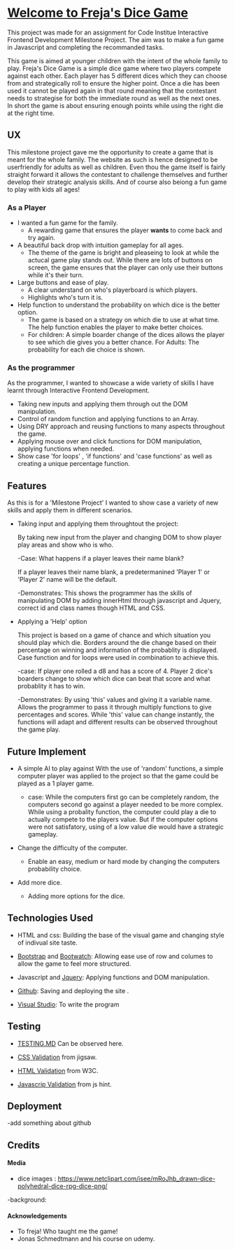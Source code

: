 # [Welcome to Freja's Dice Game](https://brendanoshea84.github.io/frejas_dice_game/) #

This project was made for an assignment for Code Institue Interactive Frontend Development Milestone Project.
The aim was to make a fun game in Javascript and completing the recommanded tasks.

This game is aimed at younger children with the intent of the whole family to play. Freja's Dice Game is a simple dice game where two players compete against each other. Each player has 5 different dices which they can choose from and strategically roll to ensure the higher point.  Once a die has been used it cannot be played again in that round meaning that the contestant needs to strategise for both the immediate round as well as the next ones. In short the game is about ensuring enough points while using the right die at the right time.




## UX ##
This milestone project gave me the opportunity to create a game that is meant for the whole family. The website as such is hence designed to be userfriendly for adults as well as children. Even thou the game itself is fairly straight forward it allows the contestant to challenge themselves and further develop their strategic analysis skills. And of course also beiong a fun game to play with kids all ages!

### As a Player ### 

* I wanted a fun game for the family.
    * A rewarding game that ensures the player **wants** to come back and try again.
* A beautiful back drop with intuition gameplay for all ages.
    * The theme of the game is bright and pleaseing to look at while the actucal game play stands out. While there are lots of buttons on screen, the game ensures that the player can only use their buttons while it's their turn. 
* Large buttons and ease of play.
    * A clear understand on who's playerboard is which players. 
    * Highlights who's turn it is.
* Help function to understand the probability on which dice is the better option.
    * The game is based on a strategy on which die to use at what time. The help function enables the player to make better choices.
    * For children: A simple boarder change of the dices allows the player to see which die gives you a better chance.
    For Adults: The probability for each die choice is shown.
    

### As the programmer ### 
As the programmer, I wanted to showcase a wide variety of skills I have learnt through Interactive Frontend Development.

* Taking new inputs and applying them through out the DOM manipulation.
* Control of random function and applying functions to an Array.
* Using DRY approach and reusing functions to many aspects throughout the game.
* Applying mouse over and click functions for DOM manipulation, applying functions when needed.
* Show case 'for loops' , 'if functions' and 'case functions' as well as creating a unique percentage function.


## Features ##
As this is for a 'Milestone Project' I wanted to show case a variety of new skills and apply them in different scenarios.

- Taking input and applying them throughtout the project:

    By taking new input from the player and changing DOM to show player play areas and show who is who.
    
    -Case: What happens if a player leaves their name blank?

    If a player leaves their name blank, a predetermanined 'Player 1' or 'Player 2' name will be the default. 

    -Demonstrates: This shows the programmer has the skills of manipulating DOM by adding innerHtml through javascript and Jquery, correct id and class names though HTML and CSS.  

- Applying a 'Help' option

    This project is based on a game of chance and which situation you should play which die. 
    Borders around the die change based on their percentage on winning and information of the probablity is displayed.
    Case function and for loops were used in combination to achieve this.
    
    -case: If player one rolled a d8 and has a score of 4. Player 2 dice's boarders change to show which dice can beat that score and what probablity it has to win.

    -Demonstrates: By using 'this' values and giving it a variable name. Allows the programmer to pass it through multiply functions to give percentages and scores. While 'this' value can change instantly, the functions will adapt and different results can be observed throughout the game play.




## Future Implement ##
- A simple AI to play against
    With the use of 'random' functions, a simple computer player was applied to the project so that the game could be played as a 1 player game.
    
    - case: While the computers first go can be completely random, the computers second go against a player needed to be more complex. While using a probality function, the computer could play a die to actually compete to the players value. But if the computer options were not satisfatory, using of a low value die would have a strategic gameplay.

- Change the difficulty of the computer.
    - Enable an easy, medium or hard mode by changing the computers probability choice.

- Add more dice.
    - Adding more options for the dice.
   
## Technologies Used ##    
- HTML and css: Building the base of the visual game and changing style of indivual site taste.

- [Bootstrap](https://getbootstrap.com/) and [Bootwatch](https://bootswatch.com/): Allowing ease use of row and columes to allow the game to feel more structured.

- Javascript and [Jquery](https://jquery.com/): Applying functions and DOM manipulation.

- [Github](https://github.com/): Saving and deploying the site .

- [Visual Studio](https://visualstudio.microsoft.com/): To write the program

## Testing ## 
 - [TESTING.MD](https://github.com/brendanoshea84/frejas_dice_game/blob/master/testing/TESTING.md) Can be observed here.

 - [CSS Validation](https://jigsaw.w3.org/css-validator/) from jigsaw.

 - [HTML Validation](https://validator.w3.org/) from W3C.

 - [Javascrip Validation](https://jshint.com/) from js hint.

## Deployment ##
-add something about github

## Credits ## 
#### Media ####

- dice images : https://www.netclipart.com/isee/mRoJhb_drawn-dice-polyhedral-dice-rpg-dice-png/

-background:

#### Acknowledgements ####
- To freja! Who taught me the game!
- Jonas Schmedtmann and his course on udemy.

